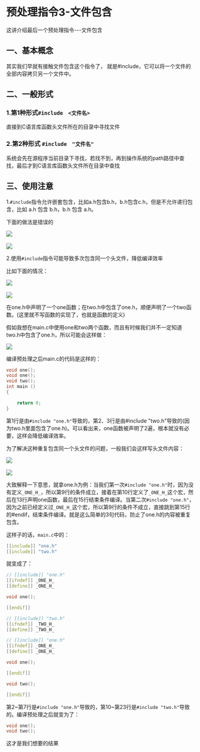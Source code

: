 # 预处理指令3-文件包含

这讲介绍最后一个预处理指令---文件包含

## 一、基本概念

其实我们早就有接触文件包含这个指令了， 就是#include，它可以将一个文件的全部内容拷贝另一个文件中。

## 二、一般形式

### 1.第1种形式`#include　<文件名>`

直接到C语言库函数头文件所在的目录中寻找文件

### 2.第2种形式 `#include　"文件名"`

系统会先在源程序当前目录下寻找，若找不到，再到操作系统的path路径中查找，最后才到C语言库函数头文件所在目录中查找

## 三、使用注意

1.`#include`指令允许嵌套包含，比如a.h包含b.h，b.h包含c.h，但是不允许递归包含，比如 a.h 包含 b.h，b.h 包含 a.h。

下面的做法是错误的

![](https://images0.cnblogs.com/blog/497279/201303/20160745-97111009add449bb8f1d2f8033ba7efd.png)  

![](https://images0.cnblogs.com/blog/497279/201303/20160754-2dbb0ce850c64a708bdc27faaed2f0f9.png) 

2.使用`#include`指令可能导致多次包含同一个头文件，降低编译效率 

比如下面的情况：

![](https://images0.cnblogs.com/blog/497279/201303/20170930-89093d889d614b0ea0470a651dcfb737.png)  

![](https://images0.cnblogs.com/blog/497279/201303/20170938-b411d0cb5e6145d69271f268255ec9a1.png) 

在one.h中声明了一个one函数；在two.h中包含了one.h，顺便声明了一个two函数。(这里就不写函数的实现了，也就是函数的定义)

假如我想在main.c中使用one和two两个函数，而且有时候我们并不一定知道two.h中包含了one.h，所以可能会这样做：

![](https://images0.cnblogs.com/blog/497279/201303/20171144-77e4b113dff045398329e0916b2918a0.png)

编译预处理之后main.c的代码是这样的：

```c
void one();
void one();
void two();
int main ()
{

    return 0;
}
```

第1行是由`#include "one.h"`导致的，第2、3行是由#include "two.h"导致的(因为two.h里面包含了one.h)。可以看出来，one函数被声明了2遍，根本就没有必要，这样会降低编译效率。

为了解决这种重复包含同一个头文件的问题，一般我们会这样写头文件内容：

![](https://images0.cnblogs.com/blog/497279/201303/20172001-7db7f24de6d847619f9c7efd6b1ddcb1.png)  

![](https://images0.cnblogs.com/blog/497279/201303/20172009-907852fd54b54d78a4af52cc8ab80992.png) 

大致解释一下意思，就拿one.h为例：当我们第一次`#include "one.h"`时，因为没有定义`_ONE_H_`，所以第9行的条件成立，接着在第10行定义了`_ONE_H_`这个宏，然后在13行声明one函数，最后在15行结束条件编译。当第二次`#include "one.h"`，因为之前已经定义过`_ONE_H_`这个宏，所以第9行的条件不成立，直接跳到第15行的#endif，结束条件编译。就是这么简单的3句代码，防止了one.h的内容被重复包含。

这样子的话，`main.c`中的：

```c
[[include]] "one.h" 
[[include]] "two.h"
```

就变成了：

```c
// [[include]] "one.h"
[[ifndef]] _ONE_H_
[[define]] _ONE_H_

void one();

[[endif]]

// [[include]] "two.h"
[[ifndef]] _TWO_H_
[[define]] _TWO_H_

// [[include]] "one.h"
[[ifndef]] _ONE_H_
[[define]] _ONE_H_

void one();

[[endif]]

void two();

[[endif]]
```

第2~第7行是`#include "one.h"`导致的，第10~第23行是`#include "two.h"`导致的。编译预处理之后就变为了：

```c
void one(); 
void two();
```

这才是我们想要的结果